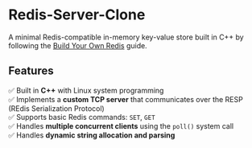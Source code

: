 # Redis-Server-Clone

A minimal Redis-compatible in-memory key-value store built in C++ by following the [Build Your Own Redis](https://build-your-own.org/redis/) guide.

## Features

✅ Built in **C++** with Linux system programming  
✅ Implements a **custom TCP server** that communicates over the RESP (REdis Serialization Protocol)  
✅ Supports basic Redis commands: `SET`, `GET`  
✅ Handles **multiple concurrent clients** using the `poll()` system call  
✅ Handles **dynamic string allocation and parsing**




